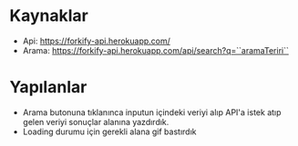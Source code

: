 # Kaynaklar

- Api: https://forkify-api.herokuapp.com/
- Arama: https://forkify-api.herokuapp.com/api/search?q=``aramaTeriri``

# Yapılanlar

- Arama butonuna tıklanınca inputun içindeki veriyi alıp API'a istek atıp gelen veriyi sonuçlar alanına yazdırdık.
- Loading durumu için gerekli alana gif bastırdık
